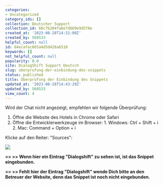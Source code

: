 ```yaml
---
categories:
- Uncategorized
category_ids: []
collection: Deutscher Support
collection_id: 60c7b284fa6e7d669e9d5f8e
created_at: '2023-08-28T14:31:08Z'
created_by: 560533
helpful_count: null
id: 64ecafac665a4d5d428a6510
keywords: []
not_helpful_count: null
popularity: 0.0
site: DialogShift Support Deutsch
slug: uberprufung-der-einbindung-des-snippets
status: published
title: Überprüfung der Einbindung des Snippets
updated_at: '2023-08-28T14:43:29Z'
updated_by: 560533
view_count: 4
---
```


Wird der Chat nicht angezeigt, empfehlen wir folgende Überprüfung:

  


  1. Öffne die Website des Hotels in Chrome oder Safari
  2. Öffne die Entwicklerwerkzeuge im Browser:
    1. Windows: Ctrl + Shift + i
    2. Mac: Command + Option + i

  


Klicke auf den Reiter: "Sources":

![](https://s3.amazonaws.com/helpscout.net/docs/assets/60c74eabb899954cddd470ce/images/64ecb22e6ca77422d09649b0/file-Ooit85AdpG.png)

  


 **== >> Wenn hier ein Eintrag "Dialogshift" zu sehen ist, ist das Snippet eingebunden.**

 **== >> Fehlt hier der Eintrag "Dialogshift" wende Dich bitte an den Betreuer der Website, denn das Snippet ist noch nicht eingebunden.**